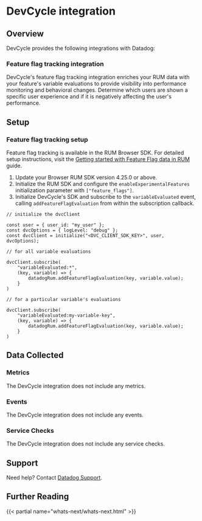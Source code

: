 # DevCycle integration

## Overview

DevCycle provides the following integrations with Datadog:

### Feature flag tracking integration

DevCycle's feature flag tracking integration enriches your RUM data with your feature's variable evaluations to provide visibility into performance monitoring and behavioral changes. Determine which users are shown a specific user experience and if it is negatively affecting the user's performance.

## Setup

### Feature flag tracking setup

Feature flag tracking is available in the RUM Browser SDK. For detailed setup instructions, visit the [Getting started with Feature Flag data in RUM][4] guide.

1. Update your Browser RUM SDK version 4.25.0 or above.
2. Initialize the RUM SDK and configure the `enableExperimentalFeatures` initialization parameter with `["feature_flags"]`.
3. Initialize DevCycle's SDK and subscribe to the `variableEvaluated` event, calling `addFeatureFlagEvaluation` from within the subscription callback.

```
// initialize the dvcClient

const user = { user_id: "my_user" };
const dvcOptions = { logLevel: "debug" };
const dvcClient = initialize("<DVC_CLIENT_SDK_KEY>", user, dvcOptions); 

// for all variable evaluations

dvcClient.subscribe(
    "variableEvaluated:*",
    (key, variable) => {
        datadogRum.addFeatureFlagEvaluation(key, variable.value);
    }
)

// for a particular variable's evaluations

dvcClient.subscribe(
    "variableEvaluated:my-variable-key",
    (key, variable) => {
        datadogRum.addFeatureFlagEvaluation(key, variable.value);
    }
)
```

## Data Collected

### Metrics

The DevCycle integration does not include any metrics.

### Events

The DevCycle integration does not include any events.

### Service Checks

The DevCycle integration does not include any service checks.

## Support

Need help? Contact [Datadog Support][3].

## Further Reading

{{< partial name="whats-next/whats-next.html" >}}

[1]: https://devcycle.com
[2]: https://docs.devcycle.com/tools-and-integrations/datadog-rum
[3]: https://docs.datadoghq.com/help/
[4]: https://docs.datadoghq.com/real_user_monitoring/guide/setup-feature-flag-data-collection/